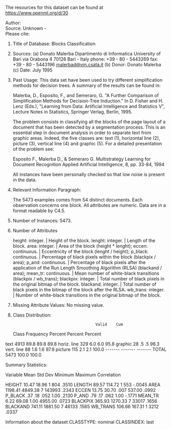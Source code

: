 The resources for this dataset can be found at https://www.openml.org/d/30

Author:   
Source: Unknown -   
Please cite:   

1. Title of Database: Blocks Classification
 2. Sources:
    (a) Donato Malerba
        Dipartimento di Informatica
        University of Bari
        via Orabona 4
        70126 Bari - Italy
        phone: +39 - 80 - 5443269
        fax: +39 - 80 - 5443196
        malerbad@vm.csata.it
    (b) Donor: Donato Malerba
    (c) Date: July 1995
 3. Past Usage:
    This data set have been used to try different simplification methods
    for decision trees. A summary of the results can be found in:
 
    Malerba, D., Esposito, F., and Semeraro, G.
    "A Further Comparison of Simplification Methods for Decision-Tree Induction."
    In D. Fisher and H. Lenz (Eds.), "Learning  from Data: 
    Artificial Intelligence and Statistics V", Lecture Notes in Statistics,
    Springer Verlag, Berlin, 1995.
 
    The problem consists in classifying all the blocks of the page
    layout of a document that has been detected by a segmentation
    process. This is an essential step in document analysis
    in order to separate text from graphic areas. Indeed, 
    the five classes are: text (1), horizontal line (2),
    picture (3), vertical line (4) and graphic (5).
    For a detailed presentation of the problem see:
 
     Esposito F., Malerba D., & Semeraro G.
   Multistrategy Learning for Document Recognition
          Applied Artificial Intelligence, 8, pp. 33-84, 1994
 
    All instances have been personally checked so that
    low noise is present in the data.
 
 4. Relevant Information Paragraph:
 
    The 5473 examples comes from 54 distinct documents. 
    Each observation concerns one block. 
    All attributes are numeric.
    Data are in a format readable by C4.5.
 
 5. Number of Instances: 5473.
 
 6. Number of Attributes 
 
    height:   integer.         | Height of the block.
    lenght:   integer.     | Length of the block. 
    area:     integer.    | Area of the block (height * lenght);
    eccen:    continuous.  | Eccentricity of the block (lenght / height);
    p_black:  continuous.  | Percentage of black pixels within the block (blackpix / area);
    p_and:    continuous.        | Percentage of black pixels after the application of the Run Length Smoothing Algorithm (RLSA) (blackand / area);
    mean_tr:  continuous.      | Mean number of white-black transitions (blackpix / wb_trans);
    blackpix: integer.    | Total number of black pixels in the original bitmap of the block.
    blackand: integer.        | Total number of black pixels in the bitmap of the block after the RLSA.
    wb_trans: integer.          | Number of white-black transitions in the original bitmap of the block.
 
 
 
 7. Missing Attribute Values:  No missing value.
 
 8. Class Distribution: 
 
                                            Valid    Cum
    Class               Frequency  Percent  Percent  Percent
  
 text                      4913     89.8     89.8     89.8
 horiz. line                329      6.0      6.0     95.8
 graphic                     28       .5       .5     96.3
 vert. line                  88      1.6      1.6     97.9
 picture                    115      2.1      2.1    100.0
                                 -------  -------  -------
                         TOTAL      5473    100.0    100.0
 
 Summary Statistics:
 
 Variable      Mean    Std Dev   Minimum   Maximum   Correlation 
 
 HEIGHT       10.47      18.96         1       804         .3510
 LENGTH       89.57     114.72         1       553        -.0045
 AREA       1198.41    4849.38         7    143993         .2343
 ECCEN        13.75      30.70      .007    537.00         .0992
 P_BLACK        .37        .18      .052      1.00         .2130
 P_AND          .79        .17      .062      1.00        -.1771
 MEAN_TR       6.22      69.08      1.00   4955.00         .0723
 BLACKPIX    365.93    1270.33         7     33017         .1656
 BLACKAND    741.11    1881.50         7     46133         .1565
 WB_TRANS    106.66     167.31         1      3212         .0337
 

 Information about the dataset
 CLASSTYPE: nominal
 CLASSINDEX: last